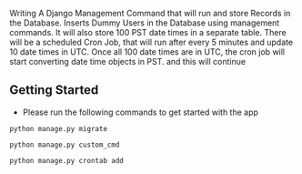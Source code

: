 Writing A Django Management Command that will run and store Records in the Database. Inserts Dummy Users in the Database using management commands. It will also store 100 PST date times in a separate table. There will be a scheduled Cron Job, that will run after every 5 minutes and update 10 date times in UTC. Once all 100 date times are in UTC, the cron job will start converting date time objects in PST. and this will continue

## Getting Started

- Please run the following commands to get started with the app

```python manage.py migrate```

```python manage.py custom_cmd```

```python manage.py crontab add```
